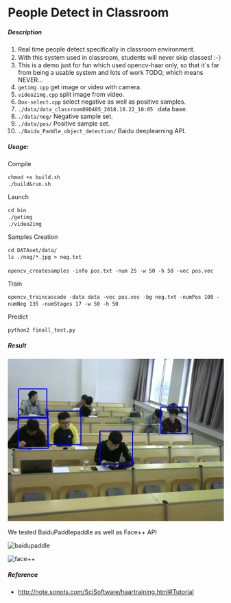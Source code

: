 # People Detect in Classroom

##### Description

1. Real time people detect specifically in classroom environment.
2. With this system used in classroom, students will never skip classes! :-）
3. This is a demo just for fun which used opencv-haar only, so that it`s far from being a usable system and lots of work TODO, which means NEVER...
4. `getimg.cpp` get image or video with camera.
5. `video2img.cpp` split image from video.
6. `Box-select.cpp` select negative as well as positive samples.
7. `./data/data_classroomD9D405_2018.10.22_10:05 ` data base.
8. `./data/neg/` Negative sample set.
9. `./data/pos/` Positive sample set.
10. `./Baidu_Paddle_object_detection/` Baidu deeplearning API.

##### Usage:

Compile

```shell
chmod +x build.sh
./build&run.sh
```

Launch

```shell
cd bin
./getimg
./video2img

```

Samples Creation

```shell
cd DATAset/data/
ls ./neg/*.jpg > neg.txt

opencv_createsamples -info pos.txt -num 25 -w 50 -h 50 -vec pos.vec
```

Train

```shell
opencv_traincascade -data data -vec pos.vec -bg neg.txt -numPos 100 -numNeg 135 -numStages 17 -w 50 -h 50 
```

Predict

```shell
python2 finall_test.py
```

##### Result

![us](./Images/us.jpg)

We tested BaiduPaddlepaddle as well as Face++ API

![baidupaddle](/home/will/code/0.daily_code/45.PeopleDetect/Images/baidupaddle.png)

![face++](/home/will/code/0.daily_code/45.PeopleDetect/Images/face++.png)

##### Reference

- http://note.sonots.com/SciSoftware/haartraining.html#Tutorial